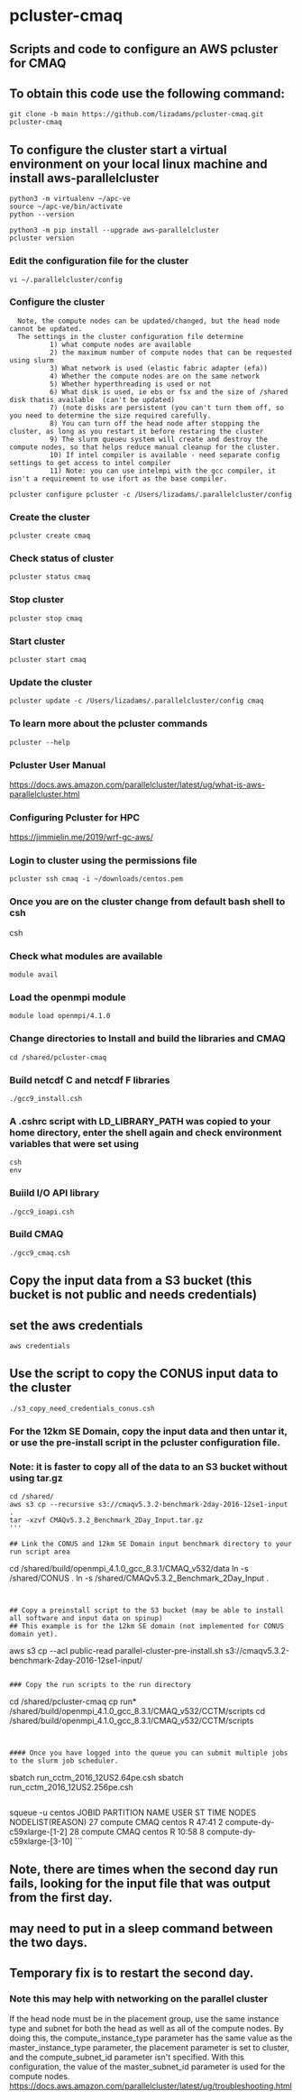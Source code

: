 # pcluster-cmaq

## Scripts and code to configure an AWS pcluster for CMAQ

## To obtain this code use the following command:

```
git clone -b main https://github.com/lizadams/pcluster-cmaq.git pcluster-cmaq
```

## To configure the cluster start a virtual environment on your local linux machine and install aws-parallelcluster

```
python3 -m virtualenv ~/apc-ve
source ~/apc-ve/bin/activate
python --version

python3 -m pip install --upgrade aws-parallelcluster
pcluster version
```

### Edit the configuration file for the cluster

```
vi ~/.parallelcluster/config
```

### Configure the cluster
      Note, the compute nodes can be updated/changed, but the head node cannot be updated.
      The settings in the cluster configuration file determine 
              1) what compute nodes are available
              2) the maximum number of compute nodes that can be requested using slurm
              3) What network is used (elastic fabric adapter (efa))
              4) Whether the compute nodes are on the same network
              5) Whether hyperthreading is used or not
              6) What disk is used, ie ebs or fsx and the size of /shared disk thatis available  (can't be updated) 
              7) (note disks are persistent (you can't turn them off, so you need to determine the size required carefully.
              8) You can turn off the head node after stopping the cluster, as long as you restart it before restaring the cluster
              9) The slurm queueu system will create and destroy the compute nodes, so that helps reduce manual cleanup for the cluster.
              10) If intel compiler is available - need separate config settings to get access to intel compiler
              11) Note: you can use intelmpi with the gcc compiler, it isn't a requirement to use ifort as the base compiler.

```
pcluster configure pcluster -c /Users/lizadams/.parallelcluster/config
```

### Create the cluster

```
pcluster create cmaq
```

### Check status of cluster

```
pcluster status cmaq
```

### Stop cluster

```
pcluster stop cmaq
```

### Start cluster

```
pcluster start cmaq
```

### Update the cluster

```
pcluster update -c /Users/lizadams/.parallelcluster/config cmaq
```

### To learn more about the pcluster commands

```
pcluster --help
```

### Pcluster User Manual
https://docs.aws.amazon.com/parallelcluster/latest/ug/what-is-aws-parallelcluster.html

### Configuring Pcluster for HPC
https://jimmielin.me/2019/wrf-gc-aws/

### Login to cluster using the permissions file

```
pcluster ssh cmaq -i ~/downloads/centos.pem
```

### Once you are on the cluster change from default bash shell to csh
csh

### Check what modules are available

```
module avail
```

### Load the openmpi module

```
module load openmpi/4.1.0
```

### Change directories to Install and build the libraries and CMAQ

```
cd /shared/pcluster-cmaq
```

### Build netcdf C and netcdf F libraries

```
./gcc9_install.csh
```

### A .cshrc script with LD_LIBRARY_PATH was copied to your home directory, enter the shell again and check environment variables that were set using

```
csh
env
```

### Buiild I/O API library

```
./gcc9_ioapi.csh
```

### Build CMAQ

```
./gcc9_cmaq.csh
```

## Copy the input data from a S3 bucket (this bucket is not public and needs credentials)
## set the aws credentials

```
aws credentials
```

## Use the script to copy the CONUS input data to the cluster

```
./s3_copy_need_credentials_conus.csh
```

### For the 12km SE Domain, copy the input data and then untar it, or use the pre-install script in the pcluster configuration file.
### Note: it is faster to copy all of the data to an S3 bucket without using tar.gz

```
cd /shared/
aws s3 cp --recursive s3://cmaqv5.3.2-benchmark-2day-2016-12se1-input .
tar -xzvf CMAQv5.3.2_Benchmark_2Day_Input.tar.gz
'''

## Link the CONUS and 12km SE Domain input benchmark directory to your run script area

```
cd /shared/build/openmpi_4.1.0_gcc_8.3.1/CMAQ_v532/data
ln -s /shared/CONUS .
ln -s /shared/CMAQv5.3.2_Benchmark_2Day_Input .
```


## Copy a preinstall script to the S3 bucket (may be able to install all software and input data on spinup)
## This example is for the 12km SE domain (not implemented for CONUS domain yet).

```
aws s3 cp --acl public-read parallel-cluster-pre-install.sh s3://cmaqv5.3.2-benchmark-2day-2016-12se1-input/
```

### Copy the run scripts to the run directory

```
cd /shared/pcluster-cmaq
cp run*  /shared/build/openmpi_4.1.0_gcc_8.3.1/CMAQ_v532/CCTM/scripts
cd  /shared/build/openmpi_4.1.0_gcc_8.3.1/CMAQ_v532/CCTM/scripts
```


#### Once you have logged into the queue you can submit multiple jobs to the slurm job scheduler.

 ```
sbatch run_cctm_2016_12US2.64pe.csh
sbatch run_cctm_2016_12US2.256pe.csh
```

```
squeue -u centos
             JOBID PARTITION     NAME     USER ST       TIME  NODES NODELIST(REASON) 
                27   compute     CMAQ   centos  R      47:41      2 compute-dy-c59xlarge-[1-2] 
                28   compute     CMAQ   centos  R      10:58      8 compute-dy-c59xlarge-[3-10] 
                ```

## Note, there are times when the second day run fails, looking for the input file that was output from the first day.
## may need to put in a sleep command between the two days.
## Temporary fix is to restart the second day.

### Note this may help with networking on the parallel cluster
If the head node must be in the placement group, use the same instance type and subnet for both the head as well as all of the compute nodes. By doing this, the compute_instance_type parameter has the same value as the master_instance_type parameter, the placement parameter is set to cluster, and the compute_subnet_id parameter isn't specified. With this configuration, the value of the master_subnet_id parameter is used for the compute nodes. 
https://docs.aws.amazon.com/parallelcluster/latest/ug/troubleshooting.html



